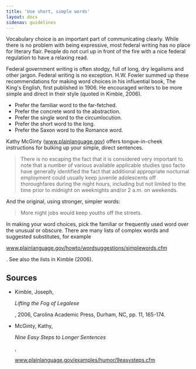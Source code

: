 ```yaml
---
title: 'Use short, simple words'
layout: docs
sidenav: guidelines
---
```


Vocabulary choice is an important part of communicating clearly. While there is no problem with being expressive, most federal writing has no place for literary flair. People do not curl up in front of the fire with a nice federal regulation to have a relaxing read.

Federal government writing is often stodgy, full of long, dry legalisms and other jargon. Federal writing is no exception. H.W. Fowler summed up these recommendations for making word choices in his influential book, The King's English, first published in 1906\. He encouraged writers to be more simple and direct in their style (quoted in Kimble, 2006).

- Prefer the familiar word to the far-fetched.
- Prefer the concrete word to the abstraction.
- Prefer the single word to the circumlocution.
- Prefer the short word to the long.
- Prefer the Saxon word to the Romance word.

Kathy McGinty (www.plainlanguage.gov) offers tongue-in-cheek instructions for bulking up your simple, direct sentences.

> There is no escaping the fact that it is considered very important to note that a number of various available applicable studies ipso facto have generally identified the fact that additional appropriate nocturnal employment could usually keep juvenile adolescents off thoroughfares during the night hours, including but not limited to the time prior to midnight on weeknights and/or 2 a.m. on weekends.

And the original, using stronger, simpler words:

> More night jobs would keep youths off the streets.

In making your word choices, pick the familiar or frequently used word over the unusual or obscure. There are many lists of complex words and suggested substitutes, for example

<cfoutput>
  <a href="javascript:openWin('#level#howto/wordsuggestions/simplewords.cfm');">www.plainlanguage.gov/howto/wordsuggestions/simplewords.cfm</a>
</cfoutput>

. See also the lists in Kimble (2006).

## Sources

- Kimble, Joseph,

  <cite>Lifting the Fog of Legalese</cite>

  , 2006, Carolina Academic Press, Durham, NC, pp. 11, 165-174.

- McGinty, Kathy,

  <cite>Nine Easy Steps to Longer Sentences</cite>

  ,

  <cfoutput>
    <a href="javascript:openWin('#level#examples/humor/9easysteps.cfm');">www.plainlanguage.gov/examples/humor/9easysteps.cfm</a>
  </cfoutput>
